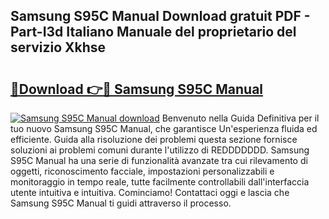 ## Samsung S95C Manual Download gratuit PDF - Part-I3d Italiano Manuale del proprietario del servizio Xkhse

# <h2><a href="http://dfftcy.blite.top/?on=Samsung+S95C+Manual">🔗Download 👉🔴 Samsung S95C Manual</a></h2>

[![Samsung S95C Manual download](https://i.imgur.com/lujVjoI.png)](http://dfftcy.blite.top/?on=Samsung+S95C+Manual)
Benvenuto nella Guida Definitiva per il tuo nuovo Samsung S95C Manual, che garantisce Un'esperienza fluida ed efficiente. Guida alla risoluzione dei problemi questa sezione fornisce soluzioni ai problemi comuni durante l'utilizzo di REDDDDDDD. Samsung S95C Manual ha una serie di funzionalità avanzate tra cui rilevamento di oggetti, riconoscimento facciale, impostazioni personalizzabili e monitoraggio in tempo reale, tutte facilmente controllabili dall'interfaccia utente intuitiva e intuitiva. Cominciamo! Contattaci oggi e lascia che Samsung S95C Manual ti guidi attraverso il processo.
